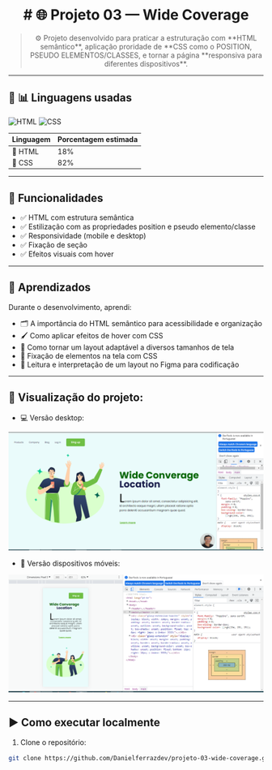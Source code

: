 <h1 align="center"># 🌐 Projeto 03 — Wide Coverage</h1>

> <p align="center">⚙️ Projeto desenvolvido para praticar a estruturação com **HTML semântico**, aplicação proridade de **CSS como o POSITION, PSEUDO ELEMENTOS/CLASSES, e tornar a página **responsiva para diferentes dispositivos**.</p>

---

## 🚀 📊  Linguagens usadas

![HTML](https://img.shields.io/badge/HTML5-%23E34F26.svg?style=flat&logo=html5&logoColor=white)
![CSS](https://img.shields.io/badge/CSS3-%231572B6.svg?style=flat&logo=css3&logoColor=white)


| Linguagem | Porcentagem estimada |
|----------|----------------------|
| 📄 HTML  | 18%                  |
| 🎨 CSS   | 82%                  |

---

## 🎯 Funcionalidades

- ✅ HTML com estrutura semântica
- ✅ Estilização com as propriedades position e pseudo elemento/classe
- ✅ Responsividade (mobile e desktop)
- ✅ Fixação de seção
- ✅ Efeitos visuais com hover

---

## 🧠 Aprendizados

Durante o desenvolvimento, aprendi:

- 🗂️ A importância do HTML semântico para acessibilidade e organização  
- 🖌️ Como aplicar efeitos de hover com CSS  
- 📱 Como tornar um layout adaptável a diversos tamanhos de tela  
- 🔧 Fixação de elementos na tela com CSS  
- 🎯 Leitura e interpretação de um layout no Figma para codificação

---

## 🧠 Visualização do projeto:
 
- 💻 Versão desktop:

![Tela do projeto](./img/wide-converage-desktop.png)

- 📱 Versão dispositivos móveis:

![Tela do projeto](./img/wide-converage-mobile.png)

---

## ▶️ Como executar localmente

1. Clone o repositório:
```bash
git clone https://github.com/Danielferrazdev/projeto-03-wide-coverage.git
